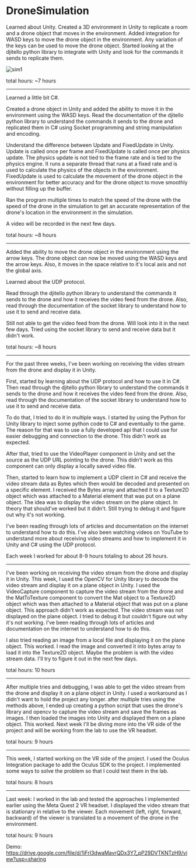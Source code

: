 # DroneSimulation

Learned about Unity.
Created a 3D environment in Unity to replicate a room and a drone object that moves in the environment.
Added integration for WASD keys to move the drone object in the environment. Any variation of the keys can be used to move the drone object.
Started looking at the djitello python library to integrate with Unity and look for the commands it sends to replicate them.

<!-- addgif here -->

![sim1](images/droneSim.gif)

total hours: ~7 hours

---

Learned a little bit C#.

Created a drone object in Unity and added the ability to move it in the environment using the WASD keys. Read the documentation of the djitello python library to understand the commands it sends to the drone and replicated them in C# using Socket programming and string manipulation and encoding.

Understand the difference between Update and FixedUpdate in Unity. Update is called once per frame and FixedUpdate is called once per physics update. The physics update is not tied to the frame rate and is tied to the physics engine. It runs a separate thread that runs at a fixed rate and is used to calculate the physics of the objects in the environment. FixedUpdate is used to calculate the movement of the drone object in the environment for better accuracy and for the drone object to move smoothly without filling up the buffer.

Ran the program multiple times to match the speed of the drone with the speed of the drone in the simulation to get an accurate representation of the drone's location in the environment in the simulation.

A video will be recorded in the next few days.

total hours: ~8 hours

---

Added the ability to move the drone object in the environment using the arrow keys. The drone object can now be moved using the WASD keys and the arrow keys. Also, it moves in the space relative to it's local axis and not the global axis.

Learned about the UDP protocol.

Read through the djitello python library to understand the commands it sends to the drone and how it receives the video feed from the drone. Also, read through the documentation of the socket library to understand how to use it to send and receive data.

Still not able to get the video feed from the drone. Will look into it in the next few days. Tried using the socket library to send and receive data but it didn't work.

total hours: ~8 hours

---

For the past three weeks, I've been working on receiving the video stream from the drone and display it in Unity.

First, started by learning about the UDP protocol and how to use it in C#. Then read through the djitello python library to understand the commands it sends to the drone and how it receives the video feed from the drone. Also, read through the documentation of the socket library to understand how to use it to send and receive data.

To do that, I tried to do it in multiple ways. I started by using the Python for Unity library to inject some python code to C# and eventually to the game. The reason for that was to use a fully developed api that I could use for easier debugging and connection to the drone. This didn't work as expected.

After that, tried to use the VideoPlayer component in Unity and set the source as the UDP URL pointing to the drone. This didn't work as this component can only display a locally saved video file.

Then, started to learn how to implement a UDP client in C# and receive the video stream data as Bytes which then would be decoded and presented on a specific element. I received the Bytes array and attached it to a Texture2D object which was attached to a Material element that was put on a plane object. The idea was to display the video stream on the plane object. In theory that should've worked but it didn't. Still trying to debug it and figure out why it's not working.

I've been reading through lots of articles and documentation on the internet to understand how to do this. I've also been watching videos on YouTube to understand more about receiving video streams and how to implement it in Unity and C# using the UDP protocol.

Each week I worked for about 8-9 hours totaling to about 26 hours.

---

I've been working on receiving the video stream from the drone and display it in Unity. This week, I used the OpenCV for Unity library to decode the video stream and display it on a plane object in Unity. I used the VideoCapture component to capture the video stream from the drone and the MatToTexture component to convert the Mat object to a Texture2D object which was then attached to a Material object that was put on a plane object. This approach didn't work as expected. The video stream was not displayed on the plane object. I tried to debug it but couldn't figure out why it's not working. I've been reading through lots of articles and documentation on the internet to understand how to do this.

I also tried reading an image from a local file and displaying it on the plane object. This worked. I read the image and converted it into bytes array to load it into the Texture2D object. Maybe the problem is with the video stream data. I'll try to figure it out in the next few days.

total hours: 10 hours

---

After multiple tries and debugging, I was able to get the video stream from the drone and display it on a plane object in Unity. I used a workaround as I didn't want to hold the project any longer. after multiple tries using the methods above, I ended up creating a python script that uses the drone's library and opencv to capture the video stream and save the frames as images. I then loaded the images into Unity and displayed them on a plane object. This worked. Next week I'll be diving more into the VR side of the project and will be working from the lab to use the VR headset.

total hours: 9 hours

---

This week, I started working on the VR side of the project. I used the Oculus Integration package to add the Oculus SDK to the project. I implemented some ways to solve the problem so that I could test them in the lab.

total hours: 8 hours

---

Last week: I worked in the lab and tested the approaches I implemented earlier using the Meta Quest 2 VR headset. I displayed the video stream that is stationary in relative to the viewer. Each movement (left, right, forward, backward) of the viewer is translated to a movement of the drone in the environment.

total hours: 9 hours

Demo: https://drive.google.com/file/d/1iFrI3dwaMavrQDx3Y7_pP29DVTKNTzH9/view?usp=sharing
